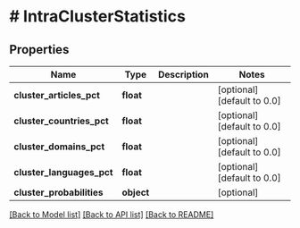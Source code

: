 # # IntraClusterStatistics

## Properties

Name | Type | Description | Notes
------------ | ------------- | ------------- | -------------
**cluster_articles_pct** | **float** |  | [optional] [default to 0.0]
**cluster_countries_pct** | **float** |  | [optional] [default to 0.0]
**cluster_domains_pct** | **float** |  | [optional] [default to 0.0]
**cluster_languages_pct** | **float** |  | [optional] [default to 0.0]
**cluster_probabilities** | **object** |  | [optional]

[[Back to Model list]](../../README.md#models) [[Back to API list]](../../README.md#endpoints) [[Back to README]](../../README.md)
